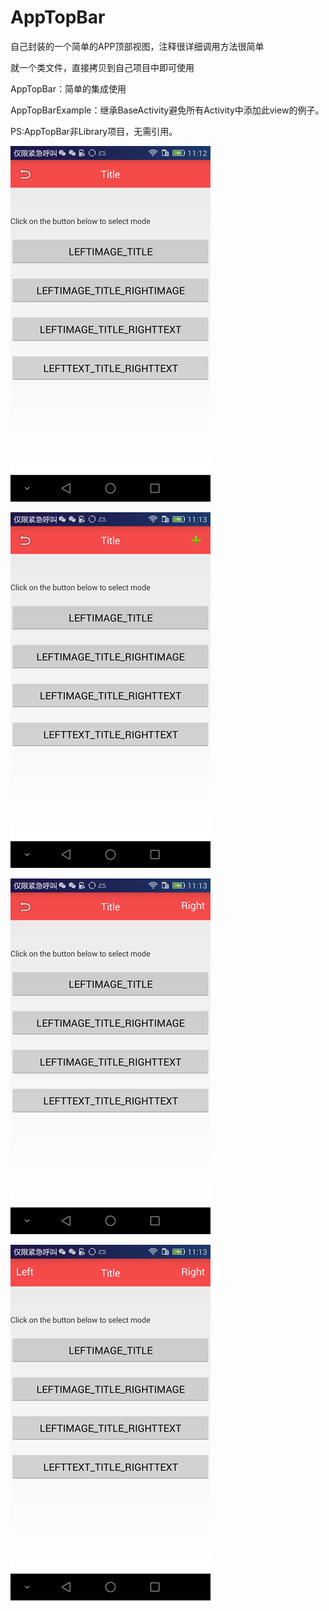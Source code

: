# AppTopBar
自己封装的一个简单的APP顶部视图，注释很详细调用方法很简单

就一个类文件，直接拷贝到自己项目中即可使用

AppTopBar：简单的集成使用

AppTopBarExample：继承BaseActivity避免所有Activity中添加此view的例子。

PS:AppTopBar非Library项目，无需引用。


![image](https://github.com/ZhanRu/AppTopBar/blob/master/Image/leftimage_title.png)

![image](https://github.com/ZhanRu/AppTopBar/blob/master/Image/leftimage_title_rightimage.png)

![image](https://github.com/ZhanRu/AppTopBar/blob/master/Image/leftimage_title_righttext.png)

![image](https://github.com/ZhanRu/AppTopBar/blob/master/Image/lefttext_title_righttext.png)

